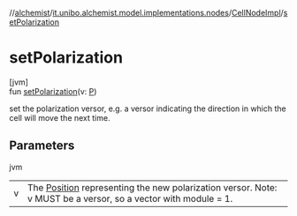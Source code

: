 //[alchemist](../../../index.md)/[it.unibo.alchemist.model.implementations.nodes](../index.md)/[CellNodeImpl](index.md)/[setPolarization](set-polarization.md)

# setPolarization

[jvm]\
fun [setPolarization](set-polarization.md)(v: [P](../../it.unibo.alchemist.model.implementations.environments/-abstract2-d-environment/index.md))

set the polarization versor, e.g. a versor indicating the direction in which the cell will move the next time.

## Parameters

jvm

| | |
|---|---|
| v | The [Position](../../it.unibo.alchemist.model.interfaces/-position/index.md) representing the new polarization versor. Note: v MUST be a versor, so a vector with module = 1. |
